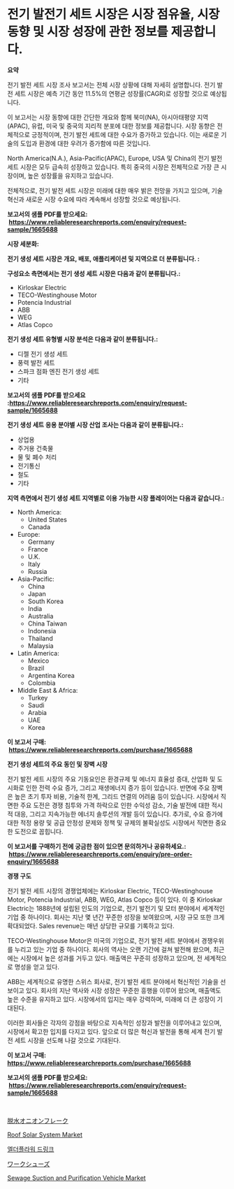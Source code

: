 <p><h1>전기 발전기 세트 시장은 시장 점유율, 시장 동향 및 시장 성장에 관한 정보를 제공합니다.</h1></p><p><strong>요약</strong></p>
<p><p>전기 발전 세트 시장 조사 보고서는 전체 시장 상황에 대해 자세히 설명합니다. 전기 발전 세트 시장은 예측 기간 동안 11.5%의 연평균 성장률(CAGR)로 성장할 것으로 예상됩니다.</p><p>이 보고서는 시장 동향에 대한 간단한 개요와 함께 북미(NA), 아시아태평양 지역(APAC), 유럽, 미국 및 중국의 지리적 분포에 대한 정보를 제공합니다. 시장 동향은 전체적으로 긍정적이며, 전기 발전 세트에 대한 수요가 증가하고 있습니다. 이는 새로운 기술의 도입과 환경에 대한 우려가 증가함에 따른 것입니다.</p><p>North America(N.A.), Asia-Pacific(APAC), Europe, USA 및 China의 전기 발전 세트 시장은 모두 급속히 성장하고 있습니다. 특히 중국의 시장은 전체적으로 가장 큰 시장이며, 높은 성장률을 유지하고 있습니다.</p><p>전체적으로, 전기 발전 세트 시장은 미래에 대한 매우 밝은 전망을 가지고 있으며, 기술 혁신과 새로운 시장 수요에 따라 계속해서 성장할 것으로 예상됩니다.</p></p>
<p><strong>보고서의 샘플 PDF를 받으세요: &nbsp;<a href="https://www.reliableresearchreports.com/enquiry/request-sample/1665688">https://www.reliableresearchreports.com/enquiry/request-sample/1665688</a></strong></p>
<p><strong>시장 세분화:</strong></p>
<p><strong> 전기 생성 세트 시장은 개요, 배포, 애플리케이션 및 지역으로 더 분류됩니다. :</strong></p>
<p><strong>구성요소 측면에서는 전기 생성 세트 시장은 다음과 같이 분류됩니다.:</strong></p>
<p><ul><li>Kirloskar Electric</li><li>TECO-Westinghouse Motor</li><li>Potencia Industrial</li><li>ABB</li><li>WEG</li><li>Atlas Copco</li></ul></p>
<p><strong> 전기 생성 세트 유형별 시장 분석은 다음과 같이 분류됩니다.:</strong></p>
<p><ul><li>디젤 전기 생성 세트</li><li>풍력 발전 세트</li><li>스파크 점화 엔진 전기 생성 세트</li><li>기타</li></ul></p>
<p><strong>보고서의 샘플 PDF를 받으세요 :<a href="https://www.reliableresearchreports.com/enquiry/request-sample/1665688">https://www.reliableresearchreports.com/enquiry/request-sample/1665688</a></strong></p>
<p><strong> 전기 생성 세트 응용 분야별 시장 산업 조사는 다음과 같이 분류됩니다.:</strong></p>
<p><ul><li>상업용</li><li>주거용 건축물</li><li>물 및 폐수 처리</li><li>전기통신</li><li>철도</li><li>기타</li></ul></p>
<p><strong>지역 측면에서 전기 생성 세트 지역별로 이용 가능한 시장 플레이어는 다음과 같습니다.:</strong></p>
<p><ul>
    <li>
        North America:
        <ul>
            <li>United States</li>
            <li>Canada</li>
        </ul>
    </li>
    <li>
        Europe:
        <ul>
            <li>Germany</li>
            <li>France</li>
            <li>U.K.</li>
            <li>Italy</li>
            <li>Russia</li>
        </ul>
    </li>
    <li>
        Asia-Pacific:
        <ul>
            <li>China</li>
            <li>Japan</li>
            <li>South Korea</li>
            <li>India</li>
            <li>Australia</li>
            <li>China Taiwan</li>
            <li>Indonesia</li>
            <li>Thailand</li>
            <li>Malaysia</li>
        </ul>
    </li>
    <li>
        Latin America:
        <ul>
            <li>Mexico</li>
            <li>Brazil</li>
            <li>Argentina Korea</li>
            <li>Colombia</li>
        </ul>
    </li>
    <li>
        Middle East & Africa:
        <ul>
            <li>Turkey</li>
            <li>Saudi</li>
            <li>Arabia</li>
            <li>UAE</li>
            <li>Korea</li>
        </ul>
    </li>
    </ul></p>
<p><strong>이 보고서 구매: &nbsp;<a href="https://www.reliableresearchreports.com/purchase/1665688">https://www.reliableresearchreports.com/purchase/1665688</a></strong></p>
<p><strong>전기 생성 세트의 주요 동인 및 장벽 시장</strong></p>
<p><p>전기 발전 세트 시장의 주요 기동요인은 환경규제 및 에너지 효율성 증대, 산업화 및 도시화로 인한 전력 수요 증가, 그리고 재생에너지 증가 등이 있습니다. 반면에 주요 장벽은 높은 초기 투자 비용, 기술적 한계, 그리드 연결의 어려움 등이 있습니다. 시장에서 직면한 주요 도전은 경쟁 침투와 가격 하락으로 인한 수익성 감소, 기술 발전에 대한 적시적 대응, 그리고 지속가능한 에너지 솔루션의 개발 등이 있습니다. 추가로, 수요 증가에 대한 적정 용량 및 공급 안정성 문제와 정책 및 규제의 불확실성도 시장에서 직면한 중요한 도전으로 꼽힙니다.</p></p>
<p><strong>이 보고서를 구매하기 전에 궁금한 점이 있으면 문의하거나 공유하세요.: &nbsp;<a href="https://www.reliableresearchreports.com/enquiry/pre-order-enquiry/1665688">https://www.reliableresearchreports.com/enquiry/pre-order-enquiry/1665688</a></strong></p>
<p><strong>경쟁 구도</strong></p>
<p><p>전기 발전 세트 시장의 경쟁업체에는 Kirloskar Electric, TECO-Westinghouse Motor, Potencia Industrial, ABB, WEG, Atlas Copco 등이 있다. 이 중 Kirloskar Electric는 1888년에 설립된 인도의 기업으로, 전기 발전기 및 모터 분야에서 세계적인 기업 중 하나이다. 회사는 지난 몇 년간 꾸준한 성장을 보여왔으며, 시장 규모 또한 크게 확대되었다. Sales revenue는 매년 상당한 규모를 기록하고 있다.</p><p>TECO-Westinghouse Motor은 미국의 기업으로, 전기 발전 세트 분야에서 경쟁우위를 누리고 있는 기업 중 하나이다. 회사의 역사는 오랜 기간에 걸쳐 발전해 왔으며, 최근에는 시장에서 높은 성과를 거두고 있다. 매출액은 꾸준히 성장하고 있으며, 전 세계적으로 명성을 얻고 있다.</p><p>ABB는 세계적으로 유명한 스위스 회사로, 전기 발전 세트 분야에서 혁신적인 기술을 선보이고 있다. 회사의 지난 역사와 시장 성장은 꾸준한 흥행을 이루어 왔으며, 매출액도 높은 수준을 유지하고 있다. 시장에서의 입지는 매우 강력하며, 미래에 더 큰 성장이 기대된다.</p><p>이러한 회사들은 각자의 강점을 바탕으로 지속적인 성장과 발전을 이루어내고 있으며, 시장에서 확고한 입지를 다지고 있다. 앞으로 더 많은 혁신과 발전을 통해 세계 전기 발전 세트 시장을 선도해 나갈 것으로 기대된다.</p></p>
<p><strong>이 보고서 구매: &nbsp; <a href="https://www.reliableresearchreports.com/purchase/1665688">https://www.reliableresearchreports.com/purchase/1665688</a></strong></p>
<p><strong>보고서의 샘플 PDF를 받으세요: &nbsp;<a href="https://www.reliableresearchreports.com/enquiry/request-sample/1665688">https://www.reliableresearchreports.com/enquiry/request-sample/1665688</a></strong><strong></strong></p>
<p>&nbsp;</p>
<p><p><a href="https://medium.com/@susanjprice2023/%E4%B9%BE%E7%87%A5%E3%81%9F%E3%81%BE%E3%81%AD%E3%81%8E%E3%83%95%E3%83%AC%E3%83%BC%E3%82%AF%E5%B8%82%E5%A0%B4%E8%A6%8B%E9%80%9A%E3%81%97-%E6%A5%AD%E7%95%8C%E6%A6%82%E8%A6%81%E3%81%A8%E4%BA%88%E6%B8%AC-2024%E5%B9%B4%E3%81%8B%E3%82%892031%E5%B9%B4-b00a3bd141c1">脱水オニオンフレーク</a></p><p><a href="https://github.com/bmorecock/Market-Research-Report-List-2/blob/main/roof-solar-system-market.md">Roof Solar System Market</a></p><p><a href="https://github.com/vs10l4sfg5c/Market-Research-Report-List-1/blob/main/520757114882.md">엘더플라워 드링크</a></p><p><a href="https://github.com/cnnriuez22368/Market-Research-Report-List-1/blob/main/845176616083.md">ワークシューズ</a></p><p><a href="https://issuu.com/reportprime-2/docs/sewage-suction-and-purification-vehicle-market-siz">Sewage Suction and Purification Vehicle Market</a></p></p>